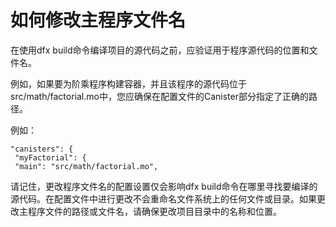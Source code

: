 # 如何修改主程序文件名

在使用dfx build命令编译项目的源代码之前，应验证用于程序源代码的位置和文件名。

例如，如果要为阶乘程序构建容器，并且该程序的源代码位于src/math/factorial.mo中，您应确保在配置文件的Canister部分指定了正确的路径。

例如：

```text
"canisters": {
 "myFactorial": {
 "main": "src/math/factorial.mo",
```

请记住，更改程序文件名的配置设置仅会影响dfx build命令在哪里寻找要编译的源代码。在配置文件中进行更改不会重命名文件系统上的任何文件或目录。如果更改主程序文件的路径或文件名，请确保更改项目目录中的名称和位置。

